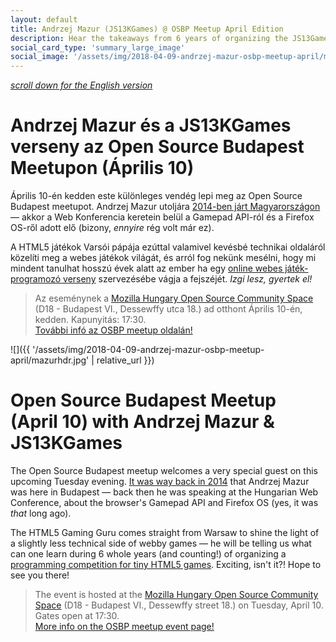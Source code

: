 ```yaml
---
layout: default
title: Andrzej Mazur (JS13KGames) @ OSBP Meetup April Edition
description: Hear the takeaways from 6 years of organizing the JS13Games competition from Andrzej Mazur!
social_card_type: 'summary_large_image'
social_image: '/assets/img/2018-04-09-andrzej-mazur-osbp-meetup-april/mazursocial.png'
---
```


<em><a href="#english">scroll down for the English version</a></em>

# Andrzej Mazur és a JS13KGames verseny az Open Source Budapest Meetupon (Április 10)

Április 10-én kedden este különleges vendég lepi meg az Open Source Budapest meetupot. Andrzej Mazur utoljára [2014-ben járt Magyarországon](https://webconf.hu/2014/program/#ii2014_02) — akkor a Web Konferencia keretein belül a Gamepad API-ról és a Firefox OS-ről adott elő (bizony, _ennyire_ rég volt már ez).

A HTML5 játékok Varsói pápája ezúttal valamivel kevésbé technikai oldaláról közelíti meg a webes játékok világát, és arról fog nekünk mesélni, hogy mi mindent tanulhat hosszú évek alatt az ember ha egy [online webes játék-programozó verseny](http://js13kgames.com/) szervezésébe vágja a fejszéjét. _Izgi lesz, gyertek el!_

> Az eseménynek a [Mozilla Hungary Open Source Community Space](https://goo.gl/maps/UbJTQv26uYR2) (D18 - Budapest VI., Dessewffy utca 18.) ad otthont Április 10-én, kedden. Kapunyitás: 17:30.  
> [További infó az OSBP meetup oldalán!](https://www.meetup.com/opensourcebudapest/events/249493309/)



![]({{ '/assets/img/2018-04-09-andrzej-mazur-osbp-meetup-april/mazurhdr.jpg' | relative_url }})



<a name="english"></a>

# Open Source Budapest Meetup (April 10) with Andrzej Mazur & JS13KGames

The Open Source Budapest meetup welcomes a very special guest on this upcoming Tuesday evening. [It was way back in 2014](https://webconf.hu/2014/program/#ii2014_02) that Andrzej Mazur was here in Budapest — back then he was speaking at the Hungarian Web Conference, about the browser's Gamepad API and Firefox OS (yes, it was _that_ long ago).

The HTML5 Gaming Guru comes straight from Warsaw to shine the light of a slightly less technical side of webby games — he will be telling us what can one learn during 6 whole years (and counting!) of organizing a [programming competition for tiny HTML5 games](http://js13kgames.com/). Exciting, isn't it?! Hope to see you there!

> The event is hosted at the [Mozilla Hungary Open Source Community Space](https://goo.gl/maps/UbJTQv26uYR2) (D18 - Budapest VI., Dessewffy street 18.) on Tuesday, April 10. Gates open at 17:30.  
> [More info on the OSBP meetup event page!](https://www.meetup.com/opensourcebudapest/events/249493309/)
